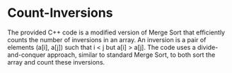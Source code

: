 # Count-Inversions
The provided C++ code is a modified version of Merge Sort that efficiently counts the number of inversions in an array. An inversion is a pair of elements (a[i], a[j]) such that i &lt; j but a[i] > a[j]. The code uses a divide-and-conquer approach, similar to standard Merge Sort, to both sort the array and count these inversions.
